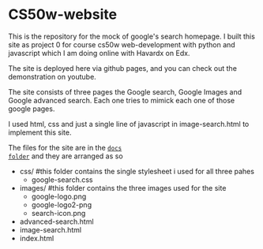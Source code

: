 # CS50w-website

This is the repository for the mock of google's search homepage.
I built this site as project 0 for course cs50w web-development with python and javascript which I am doing online with Havardx on Edx. 

The site is deployed here via github pages, and you can check out the demonstration on youtube.

The site consists of three pages the Google search, Google Images and Google advanced search. Each one tries to mimick each one of those google pages.

I used html, css and just a single line of javascript in image-search.html to implement this site.  

The files for the site are in the <code>[docs folder](docs/)</code> and they are arranged as so
- css/ #this folder contains the single stylesheet i used for all three pahes 
  - google-search.css
- images/ #this folder contains the three images used for the site
  - google-logo.png  
  - google-logo2-png
  - search-icon.png
- advanced-search.html
- image-search.html
- index.html



